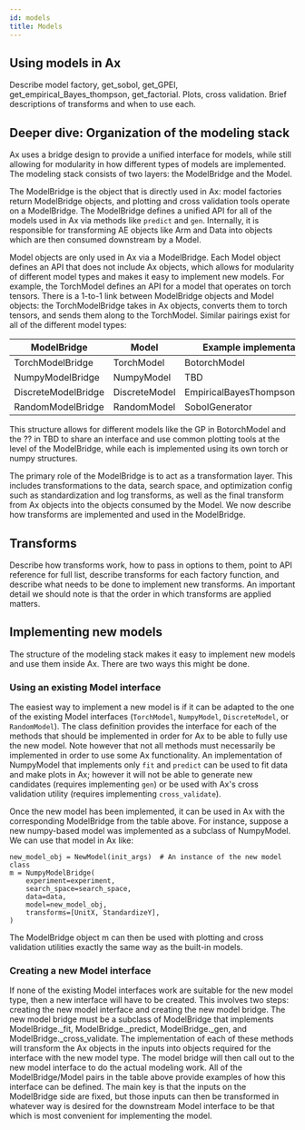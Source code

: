 ```yaml
---
id: models
title: Models
---
```


## Using models in Ax

Describe model factory, get_sobol, get_GPEI, get_empirical_Bayes_thompson, get_factorial. Plots, cross validation. Brief descriptions of transforms and when to use each.


## Deeper dive: Organization of the modeling stack

Ax uses a bridge design to provide a unified interface for models, while still allowing for modularity in how different types of models are implemented. The modeling stack consists of two layers: the ModelBridge and the Model.

The ModelBridge is the object that is directly used in Ax: model factories return ModelBridge objects, and plotting and cross validation tools operate on a ModelBridge. The ModelBridge defines a unified API for all of the models used in Ax via methods like `predict` and `gen`. Internally, it is responsible for transforming AE objects like Arm and Data into objects which are then consumed downstream by a Model.

Model objects are only used in Ax via a ModelBridge. Each Model object defines an API that does not include Ax objects, which allows for modularity of different model types and makes it easy to implement new models. For example, the TorchModel defines an API for a model that operates on torch tensors. There is a 1-to-1 link between ModelBridge objects and Model objects: the TorchModelBridge takes in Ax objects, converts them to torch tensors, and sends them along to the TorchModel. Similar pairings exist for all of the different model types:

| ModelBridge         | Model         | Example implementation        |
| ------------------- | ------------- | ----------------------------- |
| TorchModelBridge    | TorchModel    | BotorchModel                  |
| NumpyModelBridge    | NumpyModel    | TBD                           |
| DiscreteModelBridge | DiscreteModel | EmpiricalBayesThompsonSampler |
| RandomModelBridge   | RandomModel   | SobolGenerator                |

This structure allows for different models like the GP in BotorchModel and the ?? in TBD to share an interface and use common plotting tools at the level of the ModelBridge, while each is implemented using its own torch or numpy structures.

The primary role of the ModelBridge is to act as a transformation layer. This includes transformations to the data, search space, and optimization config such as standardization and log transforms, as well as the final transform from Ax objects into the objects consumed by the Model. We now describe how transforms are implemented and used in the ModelBridge.


## Transforms

Describe how transforms work, how to pass in options to them, point to API reference for full list, describe transforms for each factory function, and describe what needs to be done to implement new transforms. An important detail we should note is that the order in which transforms are applied matters.


## Implementing new models

The structure of the modeling stack makes it easy to implement new models and use them inside Ax. There are two ways this might be done.

### Using an existing Model interface

The easiest way to implement a new model is if it can be adapted to the one of the existing Model interfaces (`TorchModel`, `NumpyModel`, `DiscreteModel`, or `RandomModel`). The class definition provides the interface for each of the methods that should be implemented in order for Ax to be able to fully use the new model. Note however that not all methods must necessarily be implemented in order to use some Ax functionality. An implementation of NumpyModel that implements only `fit` and `predict` can be used to fit data and make plots in Ax; however it will not be able to generate new candidates (requires implementing `gen`) or be used with Ax's cross validation utility (requires implementing `cross_validate`).

Once the new model has been implemented, it can be used in Ax with the corresponding ModelBridge from the table above. For instance, suppose a new numpy-based model was implemented as a subclass of NumpyModel. We can use that model in Ax like:
```
new_model_obj = NewModel(init_args)  # An instance of the new model class
m = NumpyModelBridge(
    experiment=experiment,
    search_space=search_space,
    data=data,
    model=new_model_obj,
    transforms=[UnitX, StandardizeY],
)
```
The ModelBridge object m can then be used with plotting and cross validation utilities exactly the same way as the built-in models.

### Creating a new Model interface

If none of the existing Model interfaces work are suitable for the new model type, then a new interface will have to be created. This involves two steps: creating the new model interface and creating the new model bridge. The new model bridge must be a subclass of ModelBridge  that implements ModelBridge._fit,  ModelBridge._predict, ModelBridge._gen, and  ModelBridge._cross_validate. The implementation of each of these methods will transform the Ax objects in the inputs into objects required for the interface with the new model type. The model bridge will then call out to the new model interface to do the actual modeling work. All of the ModelBridge/Model pairs in the table above provide examples of how this interface can be defined. The main key is that the inputs on the ModelBridge side are fixed, but those inputs can then be transformed in whatever way is desired for the downstream Model interface to be that which is most convenient for implementing the model.
